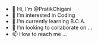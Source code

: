 - 👋 Hi, I’m @PratikChigani
- 👀 I’m interested in Coding
- 🌱 I’m currently learning B.C.A.
- 💞️ I’m looking to collaborate on ...
- 📫 How to reach me ...

<!---
PratikChigani/PratikChigani is a ✨ special ✨ repository because its `README.md` (this file) appears on your GitHub profile.
You can click the Preview link to take a look at your changes.
--->
